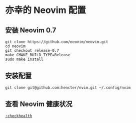 # 亦幸的 Neovim 配置

## 安装 Neovim 0.7

```shell
git clone https://github.com/neovim/neovim.git
cd neovim
git checkout release-0.7
make CMAKE_BUILD_TYPE=Release
sudo make install
```

## 安装配置

```shell
git clone git@github.com:hencter/nvim.git ~/.config/nvim
```

## 查看 Neovim 健康状况

[`:checkhealth`]("https://neovim.io/doc/user/pi_health.html#:checkhealth")

